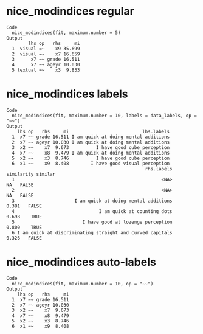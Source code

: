 # nice_modindices regular

    Code
      nice_modindices(fit, maximum.number = 5)
    Output
            lhs op   rhs     mi
      1  visual =~    x9 35.699
      2  visual =~    x7 16.659
      3      x7 ~~ grade 16.511
      4      x7 ~~ ageyr 10.030
      5 textual =~    x3  9.833

# nice_modindices labels

    Code
      nice_modindices(fit, maximum.number = 10, labels = data_labels, op = "~~")
    Output
        lhs op   rhs     mi                           lhs.labels
      1  x7 ~~ grade 16.511 I am quick at doing mental additions
      2  x7 ~~ ageyr 10.030 I am quick at doing mental additions
      3  x2 ~~    x7  9.673          I have good cube perception
      4  x7 ~~    x8  9.479 I am quick at doing mental additions
      5  x2 ~~    x3  8.746          I have good cube perception
      6  x1 ~~    x9  8.408        I have good visual perception
                                                       rhs.labels similarity similar
      1                                                      <NA>         NA   FALSE
      2                                                      <NA>         NA   FALSE
      3                      I am quick at doing mental additions      0.381   FALSE
      4                               I am quick at counting dots      0.698    TRUE
      5                         I have good at lozenge perception      0.800    TRUE
      6 I am quick at discriminating straight and curved capitals      0.326   FALSE

# nice_modindices auto-labels

    Code
      nice_modindices(fit, maximum.number = 10, op = "~~")
    Output
        lhs op   rhs     mi
      1  x7 ~~ grade 16.511
      2  x7 ~~ ageyr 10.030
      3  x2 ~~    x7  9.673
      4  x7 ~~    x8  9.479
      5  x2 ~~    x3  8.746
      6  x1 ~~    x9  8.408

